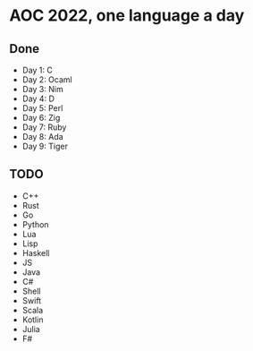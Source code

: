 # AOC 2022, one language a day

## Done

- Day 1: C
- Day 2: Ocaml
- Day 3: Nim
- Day 4: D
- Day 5: Perl
- Day 6: Zig
- Day 7: Ruby
- Day 8: Ada
- Day 9: Tiger

## TODO

- C++
- Rust
- Go
- Python
- Lua
- Lisp
- Haskell
- JS
- Java
- C#
- Shell
- Swift
- Scala
- Kotlin
- Julia
- F#

